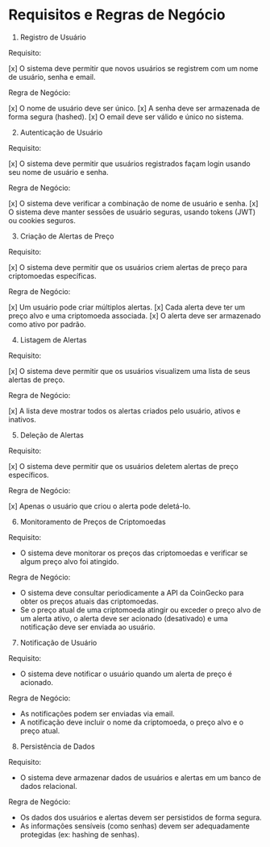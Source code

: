 # Requisitos e Regras de Negócio

1. Registro de Usuário

Requisito: 

[x] O sistema deve permitir que novos usuários se registrem com um nome de usuário, senha e email.

Regra de Negócio:

[x] O nome de usuário deve ser único.
[x] A senha deve ser armazenada de forma segura (hashed).
[x] O email deve ser válido e único no sistema.

2. Autenticação de Usuário

Requisito: 

[x] O sistema deve permitir que usuários registrados façam login usando seu nome de usuário e senha.

Regra de Negócio:

[x] O sistema deve verificar a combinação de nome de usuário e senha.
[x] O sistema deve manter sessões de usuário seguras, usando tokens (JWT) ou cookies seguros.

3. Criação de Alertas de Preço

Requisito:

[x] O sistema deve permitir que os usuários criem alertas de preço para criptomoedas específicas.

Regra de Negócio:

[x] Um usuário pode criar múltiplos alertas.
[x] Cada alerta deve ter um preço alvo e uma criptomoeda associada.
[x] O alerta deve ser armazenado como ativo por padrão.

4. Listagem de Alertas

Requisito: 

[x] O sistema deve permitir que os usuários visualizem uma lista de seus alertas de preço.

Regra de Negócio:

[x] A lista deve mostrar todos os alertas criados pelo usuário, ativos e inativos.

5. Deleção de Alertas

Requisito:

[x] O sistema deve permitir que os usuários deletem alertas de preço específicos.

Regra de Negócio:

[x] Apenas o usuário que criou o alerta pode deletá-lo.

6. Monitoramento de Preços de Criptomoedas

Requisito: 

- O sistema deve monitorar os preços das criptomoedas e verificar se algum preço alvo foi atingido.

Regra de Negócio:

- O sistema deve consultar periodicamente a API da CoinGecko para obter os preços atuais das criptomoedas.
- Se o preço atual de uma criptomoeda atingir ou exceder o preço alvo de um alerta ativo, o alerta deve ser acionado (desativado) e uma notificação deve ser enviada ao usuário.

7. Notificação de Usuário

Requisito: 

- O sistema deve notificar o usuário quando um alerta de preço é acionado.

Regra de Negócio:

- As notificações podem ser enviadas via email.
- A notificação deve incluir o nome da criptomoeda, o preço alvo e o preço atual.

8. Persistência de Dados

Requisito: 

- O sistema deve armazenar dados de usuários e alertas em um banco de dados relacional.

Regra de Negócio:

- Os dados dos usuários e alertas devem ser persistidos de forma segura.
- As informações sensíveis (como senhas) devem ser adequadamente protegidas (ex: hashing de senhas).